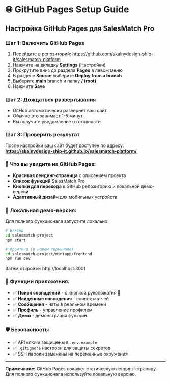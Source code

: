 # 🌐 GitHub Pages Setup Guide

## Настройка GitHub Pages для SalesMatch Pro

### Шаг 1: Включить GitHub Pages

1. Перейдите в репозиторий: https://github.com/skalnydesign-ship-it/salesmatch-platform
2. Нажмите на вкладку **Settings** (Настройки)
3. Прокрутите вниз до раздела **Pages** в левом меню
4. В разделе **Source** выберите **Deploy from a branch**
5. Выберите **main** branch и папку **/ (root)**
6. Нажмите **Save**

### Шаг 2: Дождаться развертывания

- GitHub автоматически развернет ваш сайт
- Обычно это занимает 1-5 минут
- Вы получите уведомление о готовности

### Шаг 3: Проверить результат

После настройки ваш сайт будет доступен по адресу:
**https://skalnydesign-ship-it.github.io/salesmatch-platform/**

### 🎯 Что вы увидите на GitHub Pages:

- **Красивая лендинг-страница** с описанием проекта
- **Список функций** SalesMatch Pro
- **Кнопки для перехода** к GitHub репозиторию и локальной демо-версии
- **Адаптивный дизайн** для мобильных устройств

### 🔧 Локальная демо-версия:

Для полного функционала запустите локально:

```bash
# Бэкенд
cd salesmatch-project
npm start

# Фронтенд (в новом терминале)
cd salesmatch-project/miniapp/frontend
npm run dev
```

Затем откройте: http://localhost:3001

### 📱 Функции приложения:

- ✅ **Поиск совпадений** - с кнопкой рукопожатия 🤝
- ✅ **Найденные совпадения** - список матчей
- ✅ **Сообщения** - чаты в реальном времени
- ✅ **Профиль** - управление профилем
- ✅ **Демо** - демонстрация функций

### 🛡️ Безопасность:

- ✅ API ключи защищены в `.env.example`
- ✅ `.gitignore` настроен для защиты секретов
- ✅ SSH пароли заменены на переменные окружения

---

**Примечание:** GitHub Pages покажет статическую лендинг-страницу. Для полного функционала используйте локальную версию.


